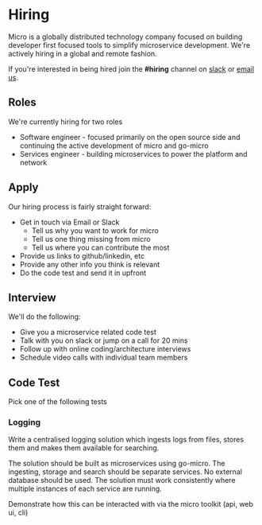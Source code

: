 # Hiring

Micro is a globally distributed technology company focused on building developer first focused tools to simplify 
microservice development. We're actively hiring in a global and remote fashion.

If you're interested in being hired join the **#hiring** channel on [slack](https://micro.mu/slack/) or [email us](hello@micro.mu).

## Roles

We're currently hiring for two roles

- Software engineer - focused primarily on the open source side and continuing the active development of micro and go-micro
- Services engineer - building microservices to power the platform and network

## Apply

Our hiring process is fairly straight forward:

- Get in touch via Email or Slack
  * Tell us why you want to work for micro
  * Tell us one thing missing from micro 
  * Tell us where you can contribute the most
- Provide us links to github/linkedin, etc
- Provide any other info you think is relevant
- Do the code test and send it in upfront

## Interview

We'll do the following:

- Give you a microservice related code test
- Talk with you on slack or jump on a call for 20 mins
- Follow up with online coding/architecture interviews
- Schedule video calls with individual team members

## Code Test 

Pick one of the following tests

### Logging

Write a centralised logging solution which ingests logs from files, stores them and makes them available for searching.

The solution should be built as microservices using go-micro. The ingesting, storage and search should be separate 
services. No external database should be used. The solution must work consistently where multiple instances of 
each service are running.

Demonstrate how this can be interacted with via the micro toolkit (api, web ui, cli)

